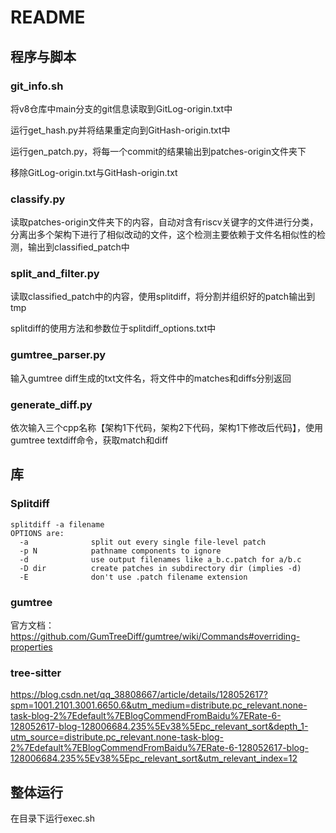# README

## 程序与脚本

### git_info.sh

将v8仓库中main分支的git信息读取到GitLog-origin.txt中

运行get_hash.py并将结果重定向到GitHash-origin.txt中

运行gen_patch.py，将每一个commit的结果输出到patches-origin文件夹下

移除GitLog-origin.txt与GitHash-origin.txt

### classify.py

读取patches-origin文件夹下的内容，自动对含有riscv关键字的文件进行分类，分离出多个架构下进行了相似改动的文件，这个检测主要依赖于文件名相似性的检测，输出到classified_patch中

### split_and_filter.py 

读取classified_patch中的内容，使用splitdiff，将分割并组织好的patch输出到tmp

splitdiff的使用方法和参数位于splitdiff_options.txt中

### gumtree_parser.py

输入gumtree diff生成的txt文件名，将文件中的matches和diffs分别返回

### generate_diff.py

依次输入三个cpp名称【架构1下代码，架构2下代码，架构1下修改后代码】，使用gumtree textdiff命令，获取match和diff

## 库

### Splitdiff

```
splitdiff -a filename
OPTIONS are:
  -a              split out every single file-level patch
  -p N            pathname components to ignore
  -d              use output filenames like a_b.c.patch for a/b.c
  -D dir          create patches in subdirectory dir (implies -d)
  -E              don't use .patch filename extension
```

### gumtree

官方文档：https://github.com/GumTreeDiff/gumtree/wiki/Commands#overriding-properties

### tree-sitter

https://blog.csdn.net/qq_38808667/article/details/128052617?spm=1001.2101.3001.6650.6&utm_medium=distribute.pc_relevant.none-task-blog-2%7Edefault%7EBlogCommendFromBaidu%7ERate-6-128052617-blog-128006684.235%5Ev38%5Epc_relevant_sort&depth_1-utm_source=distribute.pc_relevant.none-task-blog-2%7Edefault%7EBlogCommendFromBaidu%7ERate-6-128052617-blog-128006684.235%5Ev38%5Epc_relevant_sort&utm_relevant_index=12

## 整体运行

在目录下运行exec.sh
